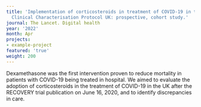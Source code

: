 ```yaml
---
title: 'Implementation of corticosteroids in treatment of COVID-19 in the ISARIC WHO
  Clinical Characterisation Protocol UK: prospective, cohort study.'
journal: The Lancet. Digital health
year: '2022'
month: Apr
projects:
- example-project
featured: 'true'
weight: 200
---
```


Dexamethasone was the first intervention proven to reduce mortality in patients with COVID-19 being treated in hospital. We aimed to evaluate the adoption of corticosteroids in the treatment of COVID-19 in the UK after the RECOVERY trial publication on June 16, 2020, and to identify discrepancies in care.